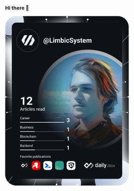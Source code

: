 ### Hi there 👋

<!--
**EvanViguie/EvanViguie** is a ✨ _special_ ✨ repository because its `README.md` (this file) appears on your GitHub profile.

Here are some ideas to get you started:

- 🔭 I’m currently working on ...
- 🌱 I’m currently learning ...
- 👯 I’m looking to collaborate on ...
- 🤔 I’m looking for help with ...
- 💬 Ask me about ...
- 📫 How to reach me: ...
- 😄 Pronouns: ...
- ⚡ Fun fact: ...
-->

<a href="https://app.daily.dev/LimbicSystem"><img src="https://github.com/EvanViguie/EvanViguie/blob/main/devcard.svg" width="400" alt="Evan Viguie's Dev Card"/></a>
